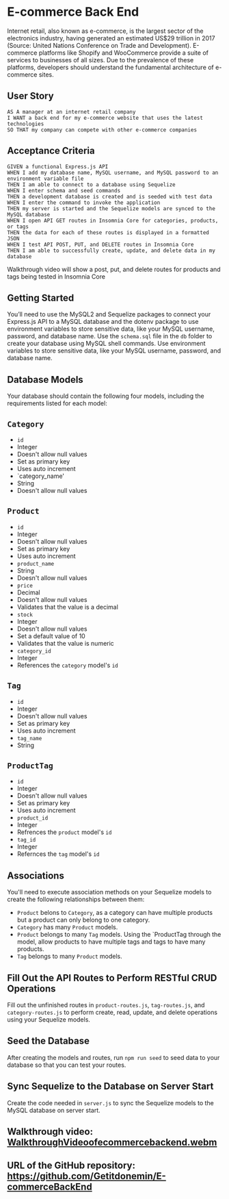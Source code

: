 # E-commerce Back End
Internet retail, also known as e-commerce, is the largest sector of the electronics industry, having generated an estimated US$29 trillion in 2017 (Source: United Nations Conference on Trade and Development). E-commerce platforms like Shopify and WooCommerce provide a suite of services to businesses of all sizes. Due to the prevalence of these platforms, developers should understand the fundamental architecture of e-commerce sites.

## User Story
```
AS A manager at an internet retail company
I WANT a back end for my e-commerce website that uses the latest technologies
SO THAT my company can compete with other e-commerce companies
```

## Acceptance Criteria
```
GIVEN a functional Express.js API
WHEN I add my database name, MySQL username, and MySQL password to an environment variable file
THEN I am able to connect to a database using Sequelize
WHEN I enter schema and seed commands
THEN a development database is created and is seeded with test data
WHEN I enter the command to invoke the application
THEN my server is started and the Sequelize models are synced to the MySQL database
WHEN I open API GET routes in Insomnia Core for categories, products, or tags
THEN the data for each of these routes is displayed in a formatted JSON
WHEN I test API POST, PUT, and DELETE routes in Insomnia Core
THEN I am able to successfully create, update, and delete data in my database
```
Walkthrough video will show a post, put, and delete routes for products and tags being tested in Insomnia Core

## Getting Started
You’ll need to use the MySQL2 and Sequelize packages to connect your Express.js API to a MySQL database and the dotenv package to use environment variables to store sensitive data, like your MySQL username, password, and database name.
Use the `schema.sql` file in the `db` folder to create your database using MySQL shell commands. Use environment variables to store sensitive data, like your MySQL username, password, and database name.

## Database Models
Your database should contain the following four models, including the requirements listed for each model:

## `Category`
- `id`
- Integer
- Doesn't allow null values
- Set as primary key
- Uses auto increment
- `category_name'
- String
- Doesn't allow null values

## `Product`
- `id`
- Integer
- Doesn't allow null values
- Set as primary key
- Uses auto increment
- `product_name`
- String
- Doesn't allow null values
- `price`
- Decimal
- Doesn't allow null values
- Validates that the value is a decimal
- `stock`
- Integer
- Doesn't allow null values
- Set a default value of 10
- Validates that the value is numeric
- `category_id`
- Integer
- References the `category` model's `id`

## `Tag`
- `id`
- Integer
- Doesn't allow null values
- Set as primary key
- Uses auto increment
- `tag_name`
- String

## `ProductTag`
- `id`
- Integer
- Doesn't allow null values
- Set as primary key
- Uses auto increment
- `product_id`
- Integer
- Refrences the `product` model's `id`
- `tag_id`
- Integer
- Refernces the `tag` model's `id`

## Associations
You'll need to execute association methods on your Sequelize models to create the following relationships between them:
- `Product` belons to `Category`, as a category can have multiple products but a product can only belong to one category.
- `Category` has many `Product` models.
- `Product` belongs to many `Tag` models. Using the `ProductTag through the model, allow products to have multiple tags and tags to have many products.
- `Tag` belongs to many `Product` models.

## Fill Out the API Routes to Perform RESTful CRUD Operations
Fill out the unfinished routes in `product-routes.js`, `tag-routes.js`, and `category-routes.js` to perform create, read, update, and delete operations using your Sequelize models.

## Seed the Database
After creating the models and routes, run `npm run seed` to seed data to your database so that you can test your routes.

## Sync Sequelize to the Database on Server Start
Create the code needed in `server.js` to sync the Sequelize models to the MySQL database on server start.

## Walkthrough video: [WalkthroughVideoofecommercebackend.webm](https://user-images.githubusercontent.com/107437104/206892744-8c1c0872-f55d-4e03-b8ac-4c65cc200850.webm)


## URL of the GitHub repository: https://github.com/Getitdonemin/E-commerceBackEnd
